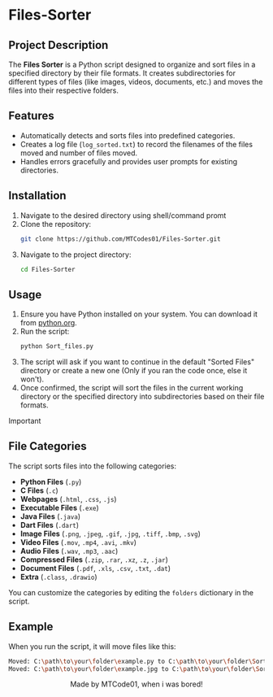 # Files-Sorter

## Project Description

The **Files Sorter** is a Python script designed to organize and sort files in a specified directory by their file formats. It creates subdirectories for different types of files (like images, videos, documents, etc.) and moves the files into their respective folders.

## Features

- Automatically detects and sorts files into predefined categories.
- Creates a log file (`log_sorted.txt`) to record the filenames of the files moved and number of files moved.
- Handles errors gracefully and provides user prompts for existing directories.

## Installation
1. Navigate to the desired directory using shell/command promt
2. Clone the repository:
    ```sh
    git clone https://github.com/MTCodes01/Files-Sorter.git
    ```
3. Navigate to the project directory:
    ```sh
    cd Files-Sorter
    ```
 ## Usage

1. Ensure you have Python installed on your system. You can download it from [python.org](https://www.python.org/).
2. Run the script:
    ```sh
    python Sort_files.py
    ```
3. The script will ask if you want to continue in the default "Sorted Files" directory or create a new one (Only if you ran the code once, else it won't).
4. Once confirmed, the script will sort the files in the current working directory or the specified directory into subdirectories based on their file formats.

> [!IMPORTANT]
> ## File Categories
>
> The script sorts files into the following categories:
- **Python Files** (`.py`)
- **C Files** (`.c`)
- **Webpages** (`.html`, `.css`, `.js`)
- **Executable Files** (`.exe`)
- **Java Files** (`.java`)
- **Dart Files** (`.dart`)
- **Image Files** (`.png`, `.jpeg`, `.gif`, `.jpg`, `.tiff`, `.bmp`, `.svg`)
- **Video Files** (`.mov`, `.mp4`, `.avi`, `.mkv`)
- **Audio Files** (`.wav`, `.mp3`, `.aac`)
- **Compressed Files** (`.zip`, `.rar`, `.xz`, `.z`, `.jar`)
- **Document Files** (`.pdf`, `.xls`, `.csv`, `.txt`, `.dat`)
- **Extra** (`.class`, `.drawio`)

You can customize the categories by editing the `folders` dictionary in the script.

## Example

When you run the script, it will move files like this:
```sh
Moved: C:\path\to\your\folder\example.py to C:\path\to\your\folder\Sorted Files\Python Files\example.py
Moved: C:\path\to\your\folder\example.jpg to C:\path\to\your\folder\Sorted Files\Image Files\example.jpg
```

<div align="center">
  Made by MTCode01, when i was bored!
</div>
